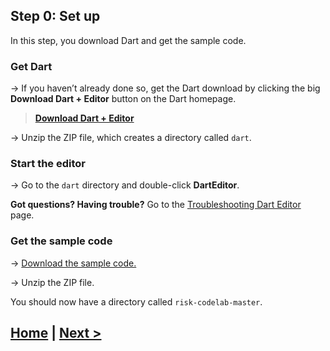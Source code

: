 ## Step 0: Set up

In this step, you download Dart and get the sample code.


### Get Dart

&rarr; If you haven’t already done so, get the Dart download
by clicking the big **Download Dart + Editor**
button on the Dart homepage.

> **<a href="http://www.dartlang.org" target="_blank">Download Dart + Editor</a>**

&rarr; Unzip the ZIP file, which creates a directory called `dart`.


### Start the editor

&rarr; Go to the `dart` directory and double-click **DartEditor**.

**Got questions? Having trouble?** Go to the
[Troubleshooting Dart Editor](https://www.dartlang.org/tools/editor/troubleshoot.html) page.


###  Get the sample code

&rarr; [Download the sample code.](https://github.com/dartlangfr/risk-codelab/archive/master.zip)

&rarr; Unzip the ZIP file.

You should now have a directory called `risk-codelab-master`.


## [Home](../README.md#code-lab-polymerdart) | [Next >](step-1.md#step-1-run-the-app-and-view-its-code)

